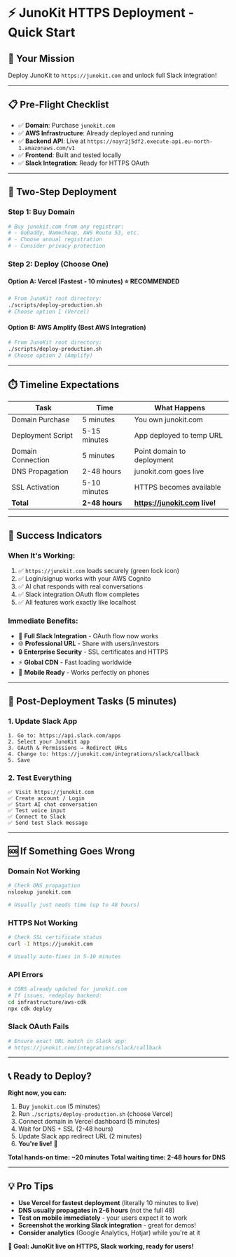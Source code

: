 # ⚡ **JunoKit HTTPS Deployment - Quick Start**

## 🎯 **Your Mission**
Deploy JunoKit to `https://junokit.com` and unlock full Slack integration!

---

## **📋 Pre-Flight Checklist**
- ✅ **Domain**: Purchase `junokit.com`
- ✅ **AWS Infrastructure**: Already deployed and running
- ✅ **Backend API**: Live at `https://nayr2j5df2.execute-api.eu-north-1.amazonaws.com/v1`
- ✅ **Frontend**: Built and tested locally
- ✅ **Slack Integration**: Ready for HTTPS OAuth

---

## **🚀 Two-Step Deployment**

### **Step 1: Buy Domain**
```bash
# Buy junokit.com from any registrar:
# - GoDaddy, Namecheap, AWS Route 53, etc.
# - Choose annual registration
# - Consider privacy protection
```

### **Step 2: Deploy (Choose One)**

#### **Option A: Vercel (Fastest - 10 minutes)** ⭐ **RECOMMENDED**
```bash
# From JunoKit root directory:
./scripts/deploy-production.sh
# Choose option 1 (Vercel)
```

#### **Option B: AWS Amplify (Best AWS Integration)**
```bash
# From JunoKit root directory:
./scripts/deploy-production.sh  
# Choose option 2 (Amplify)
```

---

## **⏱️ Timeline Expectations**

| Task | Time | What Happens |
|------|------|--------------|
| Domain Purchase | 5 minutes | You own junokit.com |
| Deployment Script | 5-15 minutes | App deployed to temp URL |
| Domain Connection | 5 minutes | Point domain to deployment |
| DNS Propagation | 2-48 hours | junokit.com goes live |
| SSL Activation | 5-10 minutes | HTTPS becomes available |
| **Total** | **2-48 hours** | **https://junokit.com live!** |

---

## **🎉 Success Indicators**

### **When It's Working:**
1. ✅ `https://junokit.com` loads securely (green lock icon)
2. ✅ Login/signup works with your AWS Cognito
3. ✅ AI chat responds with real conversations
4. ✅ Slack integration OAuth flow completes
5. ✅ All features work exactly like localhost

### **Immediate Benefits:**
- 🔗 **Full Slack Integration** - OAuth flow now works
- 🌐 **Professional URL** - Share with users/investors
- 🔒 **Enterprise Security** - SSL certificates and HTTPS
- ⚡ **Global CDN** - Fast loading worldwide
- 📱 **Mobile Ready** - Works perfectly on phones

---

## **🔧 Post-Deployment Tasks (5 minutes)**

### **1. Update Slack App**
```
1. Go to: https://api.slack.com/apps
2. Select your JunoKit app
3. OAuth & Permissions → Redirect URLs
4. Change to: https://junokit.com/integrations/slack/callback
5. Save
```

### **2. Test Everything**
```
✅ Visit https://junokit.com
✅ Create account / Login
✅ Start AI chat conversation
✅ Test voice input
✅ Connect to Slack
✅ Send test Slack message
```

---

## **🆘 If Something Goes Wrong**

### **Domain Not Working**
```bash
# Check DNS propagation
nslookup junokit.com

# Usually just needs time (up to 48 hours)
```

### **HTTPS Not Working**
```bash
# Check SSL certificate status
curl -I https://junokit.com

# Usually auto-fixes in 5-10 minutes
```

### **API Errors**
```bash
# CORS already updated for junokit.com
# If issues, redeploy backend:
cd infrastructure/aws-cdk
npx cdk deploy
```

### **Slack OAuth Fails**
```bash
# Ensure exact URL match in Slack app:
# https://junokit.com/integrations/slack/callback
```

---

## **📞 Ready to Deploy?**

**Right now, you can:**
1. Buy `junokit.com` (5 minutes)
2. Run `./scripts/deploy-production.sh` (choose Vercel)
3. Connect domain in Vercel dashboard (5 minutes)
4. Wait for DNS + SSL (2-48 hours)
5. Update Slack app redirect URL (2 minutes)
6. **You're live!** 🎉

**Total hands-on time: ~20 minutes**
**Total waiting time: 2-48 hours for DNS**

---

## **💡 Pro Tips**

- **Use Vercel for fastest deployment** (literally 10 minutes to live)
- **DNS usually propagates in 2-6 hours** (not the full 48)
- **Test on mobile immediately** - your users expect it to work
- **Screenshot the working Slack integration** - great for demos!
- **Consider analytics** (Google Analytics, Hotjar) while you're at it

**🎯 Goal: JunoKit live on HTTPS, Slack working, ready for users!** 